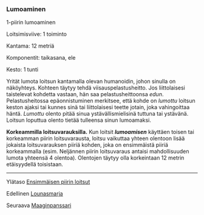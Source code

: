 ### Lumoaminen

1-piirin lumoaminen

Loitsimisviive: 1 toiminto

Kantama: 12 metriä

Komponentit: taikasana, ele

Kesto: 1 tunti

Yrität lumota loitsun kantamalla olevan humanoidin, johon sinulla
on näköyhteys. Kohteen täytyy tehdä viisauspelastusheitto.
Jos liittolaisesi taistelevat kohdetta vastaan, hän saa pelastusheittoonsa
*edun*. Pelastusheitossa epäonnistuminen merkitsee,
että kohde on *lumottu* loitsun keston ajaksi tai kunnes sinä tai
liittolaisesi teette jotain, joka vahingoittaa häntä. *Lumottu* olento
pitää sinua ystävällismielisinä tuttuna tai ystävänä. Loitsun
loputtua olento tietää tulleensa sinun lumoamaksi.

**Korkeammilla loitsuvarauksilla.** Kun loitsit ***lumoamisen***
käyttäen toisen tai korkeamman piirin loitsuvarausta, loitsu
vaikuttaa yhteen olentoon lisää jokaista loitsuvarauksen piiriä
kohden, joka on ensimmäistä piiriä korkeammalla (esim.
Neljännen piirin loitsuvaraus antaisi mahdollisuuden lumota
yhteensä 4 olentoa). Olentojen täytyy olla korkeintaan 12 metrin
etäisyydellä toisistaan.

----

Ylätaso [Ensimmäisen piirin loitsut](1_piirin_loitsut.md)

Edellinen [Lounasmarja](Lounasmarja.md)

Seuraava [Maaginpanssari](Maaginpanssari.md)